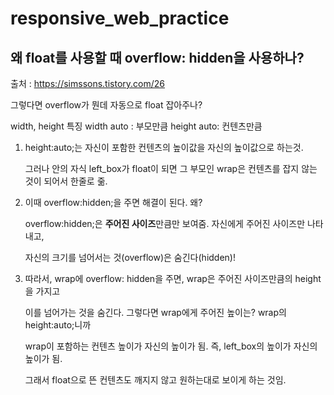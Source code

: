 # responsive_web_practice

## 왜 float를 사용할 때 overflow: hidden을 사용하나?

출처 : https://simssons.tistory.com/26

그렇다면 overflow가 뭔데 자동으로 float 잡아주나?

width, height 특징
width auto : 부모만큼
height auto: 컨텐츠만큼

1. height:auto;는 자신이 포함한 컨텐츠의 높이값을 자신의 높이값으로 하는것.


    그러나 안의 자식 left_box가 float이 되면 그 부모인 wrap은 컨텐츠를 잡지 않는 것이 되어서 한줄로 줆.

2. 이때 overflow:hidden;을 주면 해결이 된다. 왜?


    overflow:hidden;은 **주어진 사이즈**만큼만 보여줌. 자신에게 주어진 사이즈만 나타내고,

    자신의 크기를 넘어서는 것(overflow)은 숨긴다(hidden)!

3. 따라서, wrap에 overflow: hidden을 주면, wrap은 주어진 사이즈만큼의 height을 가지고


    이를 넘어가는 것을 숨긴다. 그렇다면 wrap에게 주어진 높이는?  wrap의 height:auto;니까

    wrap이 포함하는 컨텐츠 높이가 자신의 높이가 됨. 즉, left_box의 높이가 자신의높이가 됨.

    그래서 float으로 뜬 컨텐츠도 깨지지 않고 원하는대로 보이게 하는 것임.
